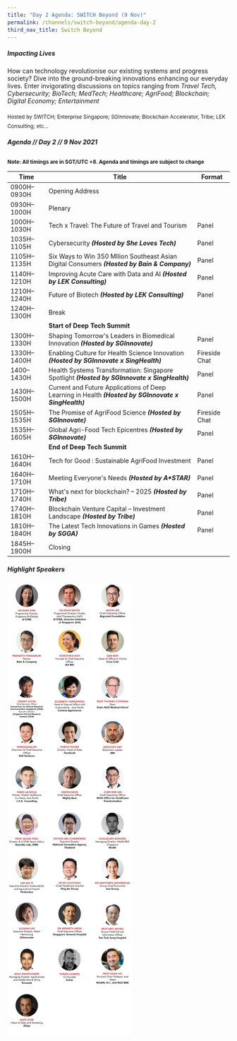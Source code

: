 ```yaml
---
title: "Day 2 Agenda: SWITCH Beyond (9 Nov)"
permalink: /channels/switch-beyond/agenda-day-2
third_nav_title: Switch Beyond
---
```

##### Impacting Lives

How can technology revolutionise our existing systems and progress society? Dive into the ground-breaking innovations enhancing our everyday lives. Enter invigorating discussions on topics ranging from *Travel Tech, Cybersecurity; BioTech; MedTech; Healthcare; AgriFood; Blockchain; Digital Economy; Entertainment*

<sub>Hosted by SWITCH; Enterprise Singapore; SGInnovate; Blockchain Accelerator, Tribe; LEK Consulting; etc...</sub>

##### Agenda // Day 2 // 9 Nov 2021

<sub>**Note: All timings are in SGT/UTC +8. Agenda and timings are subject to change**</sub>

| Time | Title | Format |
| -------- | -------- | -------- |
| 0900H–0930H     | Opening Address    |      |
| 0930H–1000H     | Plenary    |      |
| 1000H–1030H     | Tech x Travel: The Future of Travel and Tourism     | Panel     |
| 1035H–1105H     | Cybersecurity **_(Hosted by She Loves Tech)_**    | Panel    |
| 1105H–1135H     | Six Ways to Win 350 MIlion Southeast Asian Digital Consumers  **_(Hosted by Bain & Company)_**     | Panel   |
| 1140H–1210H     | Improving Acute Care with Data and AI  **_(Hosted by LEK Consulting)_**       | Panel     |
| 1210H–1240H     | Future of Biotech **_(Hosted by LEK Consulting)_**      | Panel     |
| 1240H–1300H     | Break     |     |
|      | **Start of Deep Tech Summit**     |      |
| 1300H–1330H     | Shaping Tomorrow's Leaders in Biomedical Innovation **_(Hosted by SGInnovate)_**     | Panel     |
| 1330H–1400H     | Enabling Culture for Health Science Innovation **_(Hosted by SGInnovate x SingHealth)_**    | Fireside Chat     |
| 1400–1430H     | Health Systems Transformation: Singapore Spotlight **_(Hosted by SGInnovate x SingHealth)_**    | Panel     |
| 1430H–1500H     | Current and Future Applications of Deep Learning in Health **_(Hosted by SGInnovate x SingHealth)_**     | Panel     |
| 1505H–1535H     | The Promise of AgriFood Science **_(Hosted by SGInnovate)_**     | Fireside Chat    |
| 1535H–1605H     | Global Agri-Food Tech Epicentres **_(Hosted by SGInnovate)_**     | Panel     |
|      | **End of Deep Tech Summit**     |      |
| 1610H–1640H     | Tech for Good : Sustainable AgriFood Investment     | Panel    |
| 1640H–1710H     | Meeting Everyone's Needs **_(Hosted by A*STAR)_**    | Panel     |
| 1710H–1740H     | What's next for blockchain? – 2025 **_(Hosted by Tribe)_**    | Panel     |
| 1740H–1810H     | Blockchain Venture Capital – Investment Landscape **_(Hosted by Tribe)_**     | Panel     |
| 1810H–1840H     | The Latest Tech Innovations in Games **_(Hosted by SGGA)_**     | Panel   |
| 1845H–1900H     | Closing     |    |

##### Highlight Speakers
![Alt text for image on Isomer site](/images/SWITCH_2021_Speakers_Beyond_Day2_Highlights_v1.png)
